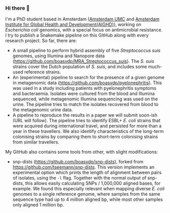 ### Hi there 👋

<!--
**boasvdp/boasvdp** is a ✨ _special_ ✨ repository because its `README.md` (this file) appears on your GitHub profile.

Here are some ideas to get you started:

- 🔭 I’m currently working on ...
- 🌱 I’m currently learning ...
- 👯 I’m looking to collaborate on ...
- 🤔 I’m looking for help with ...
- 💬 Ask me about ...
- 📫 How to reach me: ...
- 😄 Pronouns: ...
- ⚡ Fun fact: ...
-->

I'm a PhD student based in Amsterdam ([Amsterdam UMC](https://www.amsterdamumc.nl/) and [Amsterdam Institute for Global Health and Development(AIGHD)](https://www.aighd.org/)), working on *Escherichia coli* genomics, with a special focus on antimicrobial resistance. I try to publish a Snakemake pipeline on this GitHub along with every research project. So far, there are:

- A small pipeline to perform hybrid assembly of five *Streptococcus suis* genomes, using Illumina and Nanopore data (https://github.com/boasvdp/MRA_Streptococcus_suis). The *S. suis* strains cover the Dutch population of *S. suis*, and includes some much-used reference strains.
- An (experimental) pipeline to search for the presence of a given genome in metagenomic data (https://github.com/boasvdp/pyelonephritis). This was used in a study including patients with pyelonephritis symptoms and bacteraemia. Isolates were cultured from the blood and Illumina sequenced, while metagenomic Illumina sequencing was used on the urine. The pipeline tries to match the isolates recovered from blood to the metagenomic urine data.
- A pipeline to reproduce the results in a paper we will submit soon-ish (URL will follow). The pipeline tries to identify ESBL+ *E. coli* strains that were acquired during international travel, and persisted for more than a year in these travellers. We also identify characteristics of the long-term colonising strains by comparing them to short-term colonising strains from similar travellers.

My GitHub also contains some tools from other, with slight modifications:
- snp-dists (https://github.com/boasvdp/snp-dists), forked from https://github.com/tseemann/snp-dists. This version implements an experimental option which prints the length of alignment between pairs of isolates, using the `-l` flag. Together with the normal output of snp-dists, this allows easily calculating SNPs / 1,000,000 aligned bases, for example. We found this especially relevant when mapping diverse *E. coli* genomes to a single reference genome, where samples from the same sequence type had up to 4 million aligned bp, while most other samples only aligned 1 million bp.

